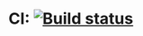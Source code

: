 # CI: [![Build status](https://ci.appveyor.com/api/projects/status/6v1o8a1geb7liu8f?svg=true)](https://ci.appveyor.com/project/aremarss/pageobjects)
